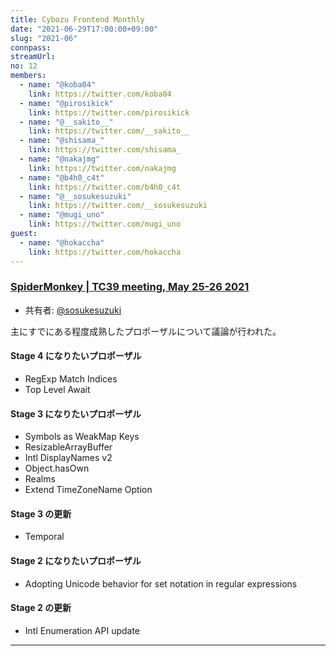 ```yaml
---
title: Cybozu Frontend Monthly
date: "2021-06-29T17:00:00+09:00"
slug: "2021-06"
connpass:
streamUrl:
no: 12
members:
  - name: "@koba04"
    link: https://twitter.com/koba04
  - name: "@pirosikick"
    link: https://twitter.com/pirosikick
  - name: "@__sakito__"
    link: https://twitter.com/__sakito__
  - name: "@shisama_"
    link: https://twitter.com/shisama_
  - name: "@nakajmg"
    link: https://twitter.com/nakajmg
  - name: "@b4h0_c4t"
    link: https://twitter.com/b4h0_c4t
  - name: "@__sosukesuzuki"
    link: https://twitter.com/__sosukesuzuki
  - name: "@mugi_uno"
    link: https://twitter.com/mugi_uno
guest:
  - name: "@hokaccha"
    link: https://twitter.com/hokaccha
---
```


### [SpiderMonkey | TC39 meeting, May 25-26 2021]()

- 共有者: [@sosukesuzuki](https://github.com/sosukesuzuki)

主にすでにある程度成熟したプロポーザルについて議論が行われた。

#### Stage 4 になりたいプロポーザル

- RegExp Match Indices
- Top Level Await

#### Stage 3 になりたいプロポーザル

- Symbols as WeakMap Keys
- ResizableArrayBuffer
- Intl DisplayNames v2
- Object.hasOwn
- Realms
- Extend TimeZoneName Option

#### Stage 3 の更新

- Temporal

#### Stage 2 になりたいプロポーザル

- Adopting Unicode behavior for set notation in regular expressions

#### Stage 2 の更新

- Intl Enumeration API update

---
